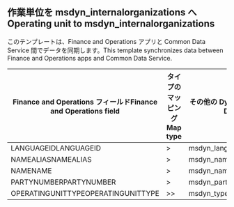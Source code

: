 ## <a name="operating-unit-to-msdyn_internalorganizations"></a><span data-ttu-id="731a6-101">作業単位を msdyn_internalorganizations へ</span><span class="sxs-lookup"><span data-stu-id="731a6-101">Operating unit to msdyn_internalorganizations</span></span>

<span data-ttu-id="731a6-102">このテンプレートは、Finance and Operations アプリと Common Data Service 間でデータを同期します。</span><span class="sxs-lookup"><span data-stu-id="731a6-102">This template synchronizes data between Finance and Operations apps and Common Data Service.</span></span>

<span data-ttu-id="731a6-103">Finance and Operations フィールド</span><span class="sxs-lookup"><span data-stu-id="731a6-103">Finance and Operations field</span></span> | <span data-ttu-id="731a6-104">タイプのマッピング</span><span class="sxs-lookup"><span data-stu-id="731a6-104">Map type</span></span> | <span data-ttu-id="731a6-105">その他の Dynamics 365 フィールド</span><span class="sxs-lookup"><span data-stu-id="731a6-105">Other Dynamics 365 field</span></span> | <span data-ttu-id="731a6-106">既定値</span><span class="sxs-lookup"><span data-stu-id="731a6-106">Default value</span></span>
---|---|---|---
<span data-ttu-id="731a6-107">LANGUAGEID</span><span class="sxs-lookup"><span data-stu-id="731a6-107">LANGUAGEID</span></span> | > | <span data-ttu-id="731a6-108">msdyn_languageid</span><span class="sxs-lookup"><span data-stu-id="731a6-108">msdyn_languageid</span></span> | 
<span data-ttu-id="731a6-109">NAMEALIAS</span><span class="sxs-lookup"><span data-stu-id="731a6-109">NAMEALIAS</span></span> | > | <span data-ttu-id="731a6-110">msdyn_namealias</span><span class="sxs-lookup"><span data-stu-id="731a6-110">msdyn_namealias</span></span> | 
<span data-ttu-id="731a6-111">NAME</span><span class="sxs-lookup"><span data-stu-id="731a6-111">NAME</span></span> | > | <span data-ttu-id="731a6-112">msdyn_name</span><span class="sxs-lookup"><span data-stu-id="731a6-112">msdyn_name</span></span> | 
<span data-ttu-id="731a6-113">PARTYNUMBER</span><span class="sxs-lookup"><span data-stu-id="731a6-113">PARTYNUMBER</span></span> | > | <span data-ttu-id="731a6-114">msdyn_partynumber</span><span class="sxs-lookup"><span data-stu-id="731a6-114">msdyn_partynumber</span></span> | 
<span data-ttu-id="731a6-115">OPERATINGUNITTYPE</span><span class="sxs-lookup"><span data-stu-id="731a6-115">OPERATINGUNITTYPE</span></span> | >> | <span data-ttu-id="731a6-116">msdyn_type</span><span class="sxs-lookup"><span data-stu-id="731a6-116">msdyn_type</span></span> | 
